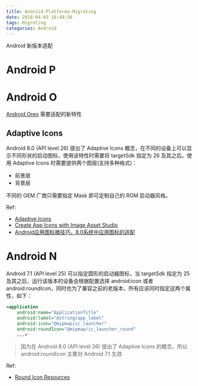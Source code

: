 ```yaml
---
title: Android-Platforms-Migrating
date: 2018-04-03 16:49:50
tags: Migrating
categories: Android
---
```


Android 新版本适配

<!-- more -->

# Android P

# Android O

[Android Oreo](https://developer.android.com/about/versions/oreo/index.html) 需要适配的新特性

## Adaptive Icons

Android 8.0 (API level 26) 提出了 Adaptive Icons 概念，在不同的设备上可以显示不同形状的启动图标，使用该特性时需要将 targetSdk 指定为 26 及其之后。使用 Adaptive Icons 时需要提供两个图层(支持多种格式)：

* 前景层
* 背景层

不同的 OEM 厂商只需要指定 Mask 即可定制自己的 ROM 启动器风格。

Ref:

* [Adaptive Icons](https://developer.android.com/guide/practices/ui_guidelines/icon_design_adaptive.html)
* [Create App Icons with Image Asset Studio](https://developer.android.com/studio/write/image-asset-studio.html#delete)
* [Android应用图标微技巧，8.0系统中应用图标的适配](https://blog.csdn.net/guolin_blog/article/details/79417483)

# Android N

Android 7.1 (API level 25) 可以指定圆形的启动器图标，当 targetSdk 指定为 25 及其之后，运行该版本的设备会根据配置选择 android:icon 或者 android:roundIcon，同时也为了兼容之前的老版本，所有应该同时指定这两个属性，如下：

```xml
<application
    android:name="ApplicationTitle"
    android:label="@string/app_label"
    android:icon="@mipmap/ic_launcher"
    android:roundIcon="@mipmap/ic_launcher_round"
    ...>
```

> 因为在 Android 8.0 (API level 26) 提出了 Adaptive Icons 的概念，所以 android:roundIcon 主要对 Android 7.1 生效

Ref:

* [Round Icon Resources](https://developer.android.com/about/versions/nougat/android-7.1.html#circular-icons)